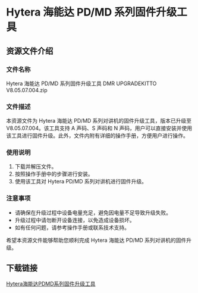 # Hytera 海能达 PD/MD 系列固件升级工具

## 资源文件介绍

### 文件名称
Hytera 海能达 PD/MD 系列固件升级工具 DMR UPGRADEKITTO V8.05.07.004.zip

### 文件描述
本资源文件为 Hytera 海能达 PD/MD 系列对讲机的固件升级工具，版本已升级至 V8.05.07.004。该工具支持 A 声码、S 声码和 N 声码，用户可以直接安装并使用该工具进行固件升级。此外，文件内附有详细的操作手册，方便用户进行操作。

### 使用说明
1. 下载并解压文件。
2. 按照操作手册中的步骤进行安装。
3. 使用该工具对 Hytera PD/MD 系列对讲机进行固件升级。

### 注意事项
- 请确保在升级过程中设备电量充足，避免因电量不足导致升级失败。
- 升级过程中请勿断开设备连接，以免造成设备损坏。
- 如有任何问题，请参考操作手册或联系技术支持。

希望本资源文件能够帮助您顺利完成 Hytera 海能达 PD/MD 系列对讲机的固件升级。

## 下载链接

[Hytera海能达PDMD系列固件升级工具](https://pan.quark.cn/s/f7f2f7983c97)